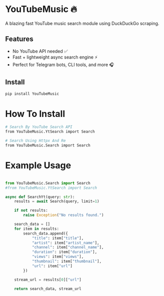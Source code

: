 # YouTubeMusic 🔥
A blazing fast YouTube music search module using DuckDuckGo scraping.

## Features

- No YouTube API needed ✅
- Fast + lightweight async search engine ⚡
- Perfect for Telegram bots, CLI tools, and more 🎧

## Install

```bash
pip install YouTubeMusic

```
# How To Install

```bash
# Search By YouTube Search API
from YouTubeMusic.YtSearch import Search

# Search Using Httpx And Re
from YouTubeMusic.Search import Search
```


# Example Usage
```python

from YouTubeMusic.Search import Search
#from YouTubeMusic.YtSearch import Search

async def SearchYt(query: str):
    results = await Search(query, limit=1)

    if not results:
        raise Exception("No results found.")

    search_data = []
    for item in results:
        search_data.append({
            "title": item["title"],
            "artist": item["artist_name"],
            "channel": item["channel_name"],
            "duration": item["duration"],
            "views": item["views"],
            "thumbnail": item["thumbnail"],
            "url": item["url"]
        })

    stream_url = results[0]["url"]
    
    return search_data, stream_url
```
